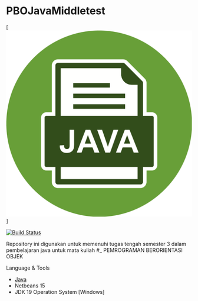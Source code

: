 # PBOJavaMiddletest
[![N|Solid](img/java.png)]

[![Build Status](https://travis-ci.org/joemccann/dillinger.svg?branch=master)](https://travis-ci.org/joemccann/dillinger)

Repository ini digunakan untuk memenuhi tugas tengah semester 3 dalam pembelajaran java untuk mata kuliah #_ PEMROGRAMAN BERORIENTASI OBJEK

Language & Tools
- [Java](https://www.java.com/en/)
- Netbeans 15
- JDK 19
Operation System [Windows]
